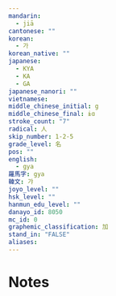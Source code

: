 ```yaml
---
mandarin:
  - jiā
cantonese: ""
korean:
  - 가
korean_native: ""
japanese:
  - KYA
  - KA
  - GA
japanese_nanori: ""
vietnamese:
middle_chinese_initial: g
middle_chinese_final: ɨɑ
stroke_count: "7"
radical: 人
skip_number: 1-2-5
grade_level: 名
pos: ""
english:
  - gya
羅馬字: gya
韓文: 갸
joyo_level: ""
hsk_level: ""
hanmun_edu_level: ""
danayo_id: 8050
mc_id: 0
graphemic_classification: 加
stand_in: "FALSE"
aliases:
---
```


# Notes
